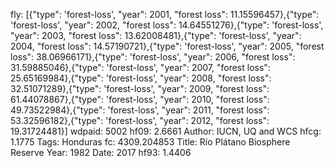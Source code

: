 fly: [{"type": 'forest-loss', "year": 2001, "forest loss": 11.15596457},{"type": 'forest-loss', "year": 2002, "forest loss": 14.64551276},{"type": 'forest-loss', "year": 2003, "forest loss": 13.62008481},{"type": 'forest-loss', "year": 2004, "forest loss": 14.57190721},{"type": 'forest-loss', "year": 2005, "forest loss": 38.06966171},{"type": 'forest-loss', "year": 2006, "forest loss": 31.59885046},{"type": 'forest-loss', "year": 2007, "forest loss": 25.65169984},{"type": 'forest-loss', "year": 2008, "forest loss": 32.51071289},{"type": 'forest-loss', "year": 2009, "forest loss": 61.44078867},{"type": 'forest-loss', "year": 2010, "forest loss": 49.73522984},{"type": 'forest-loss', "year": 2011, "forest loss": 53.32596182},{"type": 'forest-loss', "year": 2012, "forest loss": 19.31724481}]
wdpaid: 5002
hf09: 2.6661
Author: IUCN, UQ and WCS
hfcg: 1.1775
Tags: Honduras
fc: 4309.204853
Title: Río Plátano Biosphere Reserve
Year: 1982
Date: 2017
hf93: 1.4406
